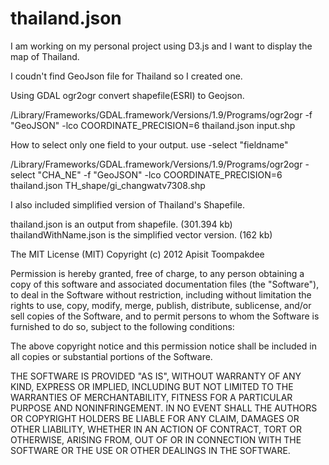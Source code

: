 thailand.json
=============
I am working on my personal project using D3.js and I want to display the map of Thailand.

I coudn't find GeoJson file for Thailand so I created one.

Using GDAL ogr2ogr convert shapefile(ESRI) to Geojson.

/Library/Frameworks/GDAL.framework/Versions/1.9/Programs/ogr2ogr -f "GeoJSON" -lco COORDINATE_PRECISION=6 thailand.json input.shp



How to select only one field to your output.
use -select "fieldname"

/Library/Frameworks/GDAL.framework/Versions/1.9/Programs/ogr2ogr -select "CHA_NE" -f "GeoJSON" -lco COORDINATE_PRECISION=6 thailand.json TH_shape/gi_changwatv7308.shp 


I also included simplified version of Thailand's Shapefile.

thailand.json is an output from shapefile. (301.394 kb)
thailandWithName.json is the simplified vector version. (162 kb)


The MIT License (MIT)
Copyright (c) 2012 Apisit Toompakdee

Permission is hereby granted, free of charge, to any person obtaining a copy of this software and associated documentation files (the "Software"), to deal in the Software without restriction, including without limitation the rights to use, copy, modify, merge, publish, distribute, sublicense, and/or sell copies of the Software, and to permit persons to whom the Software is furnished to do so, subject to the following conditions:

The above copyright notice and this permission notice shall be included in all copies or substantial portions of the Software.

THE SOFTWARE IS PROVIDED "AS IS", WITHOUT WARRANTY OF ANY KIND, EXPRESS OR IMPLIED, INCLUDING BUT NOT LIMITED TO THE WARRANTIES OF MERCHANTABILITY, FITNESS FOR A PARTICULAR PURPOSE AND NONINFRINGEMENT. IN NO EVENT SHALL THE AUTHORS OR COPYRIGHT HOLDERS BE LIABLE FOR ANY CLAIM, DAMAGES OR OTHER LIABILITY, WHETHER IN AN ACTION OF CONTRACT, TORT OR OTHERWISE, ARISING FROM, OUT OF OR IN CONNECTION WITH THE SOFTWARE OR THE USE OR OTHER DEALINGS IN THE SOFTWARE.

